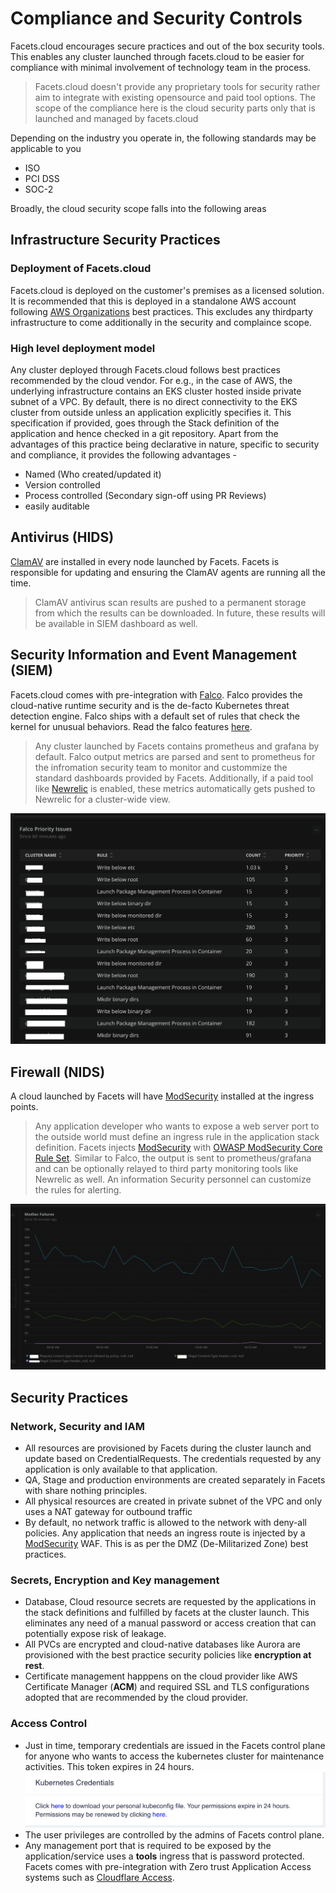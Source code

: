 # Compliance and Security Controls

Facets.cloud encourages secure practices and out of the box security tools. This enables any cluster launched through facets.cloud
to be easier for compliance with minimal involvement of technology team in the process.
>Facets.cloud doesn't provide any proprietary tools for security rather aim to integrate with existing opensource and 
> paid tool options. The scope of the compliance here is the cloud security parts only that is launched and managed by facets.cloud

Depending on the industry you operate in, the following standards may be applicable to you
* ISO
* PCI DSS
* SOC-2

Broadly, the cloud security scope falls into the following areas

## Infrastructure Security Practices

### Deployment of Facets.cloud
Facets.cloud is deployed on the customer's premises as a licensed solution. It is recommended that
this is deployed in a standalone AWS account following [AWS Organizations](https://aws.amazon.com/organizations/) best practices. 
This excludes any thirdparty infrastructure to come additionally in the security and complaince scope.



### High level deployment model


Any cluster deployed through Facets.cloud follows best practices recommended by the cloud vendor. For e.g., in the case of AWS, the 
underlying infrastructure contains an EKS cluster hosted inside private subnet of a VPC. By default, there is no direct connectivity to the EKS 
cluster from outside unless an application explicitly specifies it. This specification if provided, goes through the Stack definition of the application
and hence checked in a git repository. Apart from the advantages of this practice being declarative in nature, specific to security and compliance, it provides the following advantages -
* Named (Who created/updated it)
* Version controlled 
* Process controlled (Secondary sign-off using PR Reviews)
* easily auditable 


## Antivirus (HIDS)

[ClamAV](https://www.clamav.net/) are installed in every node launched by Facets. Facets is responsible for updating and ensuring 
the ClamAV agents are running all the time. 
>ClamAV antivirus scan results are pushed to a permanent storage from which
the results can be downloaded. In future, these results will be available in SIEM dashboard as well.

## Security Information and Event Management (SIEM)
Facets.cloud comes with pre-integration with [Falco](https://falco.org/). Falco provides the cloud-native runtime security
and is the de-facto Kubernetes threat detection engine. Falco ships with a default set of rules that check the kernel for unusual behaviors. Read 
the falco features [here](https://falco.org/docs/). 

>Any cluster launched by Facets contains prometheus and grafana by default. Falco output metrics are parsed and sent to 
prometheus for the infromation security team to monitor and custommize the standard dashboards provided by Facets. 
Additionally, if a paid tool like [Newrelic](https://newrelic.com/) is enabled, these metrics automatically gets pushed to Newrelic for a cluster-wide view.

![Falco Dashboard](../media/falco.png)

## Firewall (NIDS)
A cloud launched by Facets will have [ModSecurity](https://github.com/SpiderLabs/ModSecurity) installed at the ingress points.
> Any application developer who wants to expose a web server port to the outside world must define an ingress rule in the 
> application stack definition. Facets injects [ModSecurity](https://github.com/SpiderLabs/ModSecurity) with [OWASP ModSecurity Core Rule Set](https://github.com/coreruleset/coreruleset). 
> Similar to Falco, the output is sent to prometheus/grafana and can be optionally relayed to third party monitoring tools like Newrelic as well. 
> An information Security personnel can customize the rules for alerting.

![ModSec Dashboard](../media/modsec.png)

## Security Practices

### Network, Security and IAM

* All resources are provisioned by Facets during the cluster launch and update based on CredentialRequests. The credentials 
requested by any application is only available to that application.
* QA, Stage and production environments are created separately in Facets with share nothing principles.
* All physical resources are created in private subnet of the VPC and only uses a NAT gateway for outbound traffic  
* By default, no network traffic is allowed to the network with deny-all policies. Any application that needs an ingress route
is injected by a [ModSecurity](https://github.com/SpiderLabs/ModSecurity) WAF. This is as per the DMZ (De-Militarized Zone)
best practices.   
  

### Secrets, Encryption and Key management


* Database, Cloud resource secrets are requested by the applications in the stack definitions and fulfilled by facets at the cluster launch. This eliminates any need
of a manual password or access creation that can potentially expose risk of leakage.
* All PVCs are encrypted and cloud-native databases like Aurora are provisioned with the best practice security policies like **encryption at rest**. 
* Certificate management happpens on the cloud provider like AWS Certificate Manager (**ACM**) and required SSL and TLS configurations adopted that 
are recommended by the cloud provider.
  

### Access Control


* Just in time, temporary credentials are issued in the Facets control plane for anyone who wants to access the kubernetes
cluster for maintenance activities. This token expires in 24 hours.
  ![Access Token](../media/access.png) 
* The user privileges are controlled by the admins of Facets control plane.
* Any management port that is required to be exposed by the application/service uses a **tools** ingress that is 
password protected. Facets comes with pre-integration with Zero trust Application Access systems such as [Cloudflare Access](https://www.cloudflare.com/teams/access/).
  


